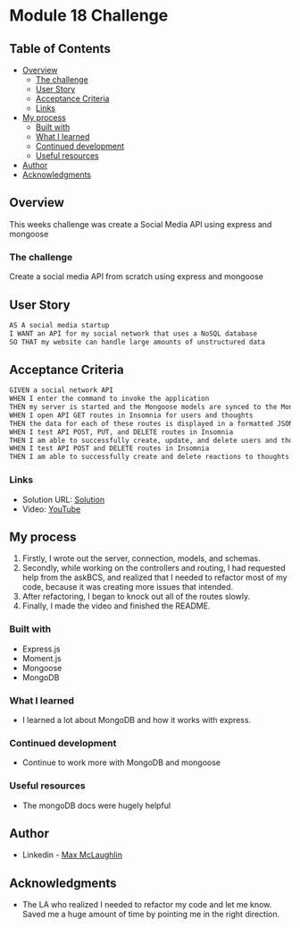 # Module 18 Challenge

## Table of Contents

- [Overview](#overview)
  - [The challenge](#the-challenge)
  - [User Story](#user-story)
  - [Acceptance Criteria](#acceptance-criteria)
  - [Links](#links)
- [My process](#my-process)
  - [Built with](#built-with)
  - [What I learned](#what-i-learned)
  - [Continued development](#continued-development)
  - [Useful resources](#useful-resources)
- [Author](#author)
- [Acknowledgments](#acknowledgments)
  ​

## Overview

This weeks challenge was create a Social Media API using express and mongoose
​

### The challenge

Create a social media API from scratch using express and mongoose

## User Story

```md
AS A social media startup
I WANT an API for my social network that uses a NoSQL database
SO THAT my website can handle large amounts of unstructured data
```

## Acceptance Criteria

```md
GIVEN a social network API
WHEN I enter the command to invoke the application
THEN my server is started and the Mongoose models are synced to the MongoDB database
WHEN I open API GET routes in Insomnia for users and thoughts
THEN the data for each of these routes is displayed in a formatted JSON
WHEN I test API POST, PUT, and DELETE routes in Insomnia
THEN I am able to successfully create, update, and delete users and thoughts in my database
WHEN I test API POST and DELETE routes in Insomnia
THEN I am able to successfully create and delete reactions to thoughts and add and remove friends to a user’s friend list
```

### Links

- Solution URL: [Solution](https://github.com/lafflin/18-NoSQL-API)
- Video: [YouTube](https://www.youtube.com/watch?v=SGP1W4zjNGk)
  ​

## My process

1. Firstly, I wrote out the server, connection, models, and schemas.
2. Secondly, while working on the controllers and routing, I had requested help from the askBCS, and realized that I needed to refactor most of my code, because it was creating more issues that intended.
3. After refactoring, I began to knock out all of the routes slowly.
4. Finally, I made the video and finished the README.

### Built with

- Express.js
- Moment.js
- Mongoose
- MongoDB

### What I learned

- I learned a lot about MongoDB and how it works with express.

### Continued development

- Continue to work more with MongoDB and mongoose

### Useful resources

- The mongoDB docs were hugely helpful

## Author

- Linkedin - [Max McLaughlin](https://www.linkedin.com/in/max-mcla/)

## Acknowledgments

- The LA who realized I needed to refactor my code and let me know. Saved me a huge amount of time by pointing me in the right direction.
